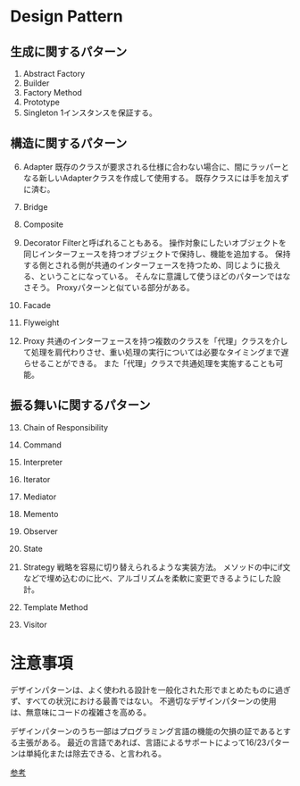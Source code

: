 # Design Pattern

## 生成に関するパターン

1. Abstract Factory
2. Builder
3. Factory Method
4. Prototype
5. Singleton
1インスタンスを保証する。

## 構造に関するパターン

6. Adapter
既存のクラスが要求される仕様に合わない場合に、間にラッパーとなる新しいAdapterクラスを作成して使用する。
既存クラスには手を加えずに済む。

7. Bridge
8. Composite
9. Decorator
Filterと呼ばれることもある。
操作対象にしたいオブジェクトを同じインターフェースを持つオブジェクトで保持し、機能を追加する。
保持する側とされる側が共通のインターフェースを持つため、同じように扱える、ということになっている。
そんなに意識して使うほどのパターンではなさそう。
Proxyパターンと似ている部分がある。

10. Facade
11. Flyweight
12. Proxy
共通のインターフェースを持つ複数のクラスを「代理」クラスを介して処理を肩代わりさせ、重い処理の実行については必要なタイミングまで遅らせることができる。
また「代理」クラスで共通処理を実施することも可能。

## 振る舞いに関するパターン

13. Chain of Responsibility
14. Command
15. Interpreter
16. Iterator
17. Mediator
18. Memento
19. Observer
20. State
21. Strategy
戦略を容易に切り替えられるような実装方法。
メソッドの中にif文などで埋め込むのに比べ、アルゴリズムを柔軟に変更できるようにした設計。

22. Template Method
23. Visitor

# 注意事項

デザインパターンは、よく使われる設計を一般化された形でまとめたものに過ぎず、すべての状況における最善ではない。
不適切なデザインパターンの使用は、無意味にコードの複雑さを高める。

デザインパターンのうち一部はプログラミング言語の機能の欠損の証であるとする主張がある。
最近の言語であれば、言語によるサポートによって16/23パターンは単純化または除去できる、と言われる。

[参考](https://ja.wikipedia.org/wiki/%E3%83%87%E3%82%B6%E3%82%A4%E3%83%B3%E3%83%91%E3%82%BF%E3%83%BC%E3%83%B3_(%E3%82%BD%E3%83%95%E3%83%88%E3%82%A6%E3%82%A7%E3%82%A2))
